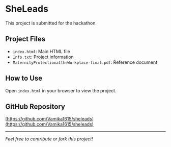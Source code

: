 # SheLeads

This project is submitted for the hackathon.

## Project Files
- `index.html`: Main HTML file
- `Info.txt`: Project information
- `MaternityProtectionattheWorkplace-final.pdf`: Reference document

## How to Use
Open `index.html` in your browser to view the project.

## GitHub Repository
[https://github.com/Vamika1615/sheleads](https://github.com/Vamika1615/sheleads)

---

*Feel free to contribute or fork this project!* 